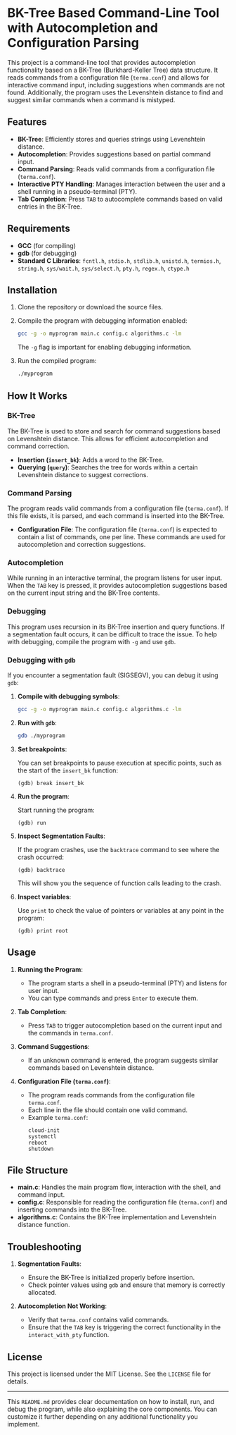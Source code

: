 
# BK-Tree Based Command-Line Tool with Autocompletion and Configuration Parsing

This project is a command-line tool that provides autocompletion functionality based on a BK-Tree (Burkhard-Keller Tree) data structure. It reads commands from a configuration file (`terma.conf`) and allows for interactive command input, including suggestions when commands are not found. Additionally, the program uses the Levenshtein distance to find and suggest similar commands when a command is mistyped.

## Features

- **BK-Tree**: Efficiently stores and queries strings using Levenshtein distance.
- **Autocompletion**: Provides suggestions based on partial command input.
- **Command Parsing**: Reads valid commands from a configuration file (`terma.conf`).
- **Interactive PTY Handling**: Manages interaction between the user and a shell running in a pseudo-terminal (PTY).
- **Tab Completion**: Press `TAB` to autocomplete commands based on valid entries in the BK-Tree.

## Requirements

- **GCC** (for compiling)
- **gdb** (for debugging)
- **Standard C Libraries**: `fcntl.h`, `stdio.h`, `stdlib.h`, `unistd.h`, `termios.h`, `string.h`, `sys/wait.h`, `sys/select.h`, `pty.h`, `regex.h`, `ctype.h`

## Installation

1. Clone the repository or download the source files.
2. Compile the program with debugging information enabled:

   ```bash
   gcc -g -o myprogram main.c config.c algorithms.c -lm
   ```

   The `-g` flag is important for enabling debugging information.

3. Run the compiled program:

   ```bash
   ./myprogram
   ```

## How It Works

### BK-Tree

The BK-Tree is used to store and search for command suggestions based on Levenshtein distance. This allows for efficient autocompletion and command correction.

- **Insertion (`insert_bk`)**: Adds a word to the BK-Tree.
- **Querying (`query`)**: Searches the tree for words within a certain Levenshtein distance to suggest corrections.

### Command Parsing

The program reads valid commands from a configuration file (`terma.conf`). If this file exists, it is parsed, and each command is inserted into the BK-Tree.

- **Configuration File**: The configuration file (`terma.conf`) is expected to contain a list of commands, one per line. These commands are used for autocompletion and correction suggestions.

### Autocompletion

While running in an interactive terminal, the program listens for user input. When the `TAB` key is pressed, it provides autocompletion suggestions based on the current input string and the BK-Tree contents.

### Debugging

This program uses recursion in its BK-Tree insertion and query functions. If a segmentation fault occurs, it can be difficult to trace the issue. To help with debugging, compile the program with `-g` and use `gdb`.

### Debugging with `gdb`

If you encounter a segmentation fault (SIGSEGV), you can debug it using `gdb`:

1. **Compile with debugging symbols**:

   ```bash
   gcc -g -o myprogram main.c config.c algorithms.c -lm
   ```

2. **Run with `gdb`**:

   ```bash
   gdb ./myprogram
   ```

3. **Set breakpoints**:

   You can set breakpoints to pause execution at specific points, such as the start of the `insert_bk` function:

   ```gdb
   (gdb) break insert_bk
   ```

4. **Run the program**:

   Start running the program:

   ```gdb
   (gdb) run
   ```

5. **Inspect Segmentation Faults**:

   If the program crashes, use the `backtrace` command to see where the crash occurred:

   ```gdb
   (gdb) backtrace
   ```

   This will show you the sequence of function calls leading to the crash.

6. **Inspect variables**:

   Use `print` to check the value of pointers or variables at any point in the program:

   ```gdb
   (gdb) print root
   ```

## Usage

1. **Running the Program**:
   - The program starts a shell in a pseudo-terminal (PTY) and listens for user input.
   - You can type commands and press `Enter` to execute them.

2. **Tab Completion**:
   - Press `TAB` to trigger autocompletion based on the current input and the commands in `terma.conf`.

3. **Command Suggestions**:
   - If an unknown command is entered, the program suggests similar commands based on Levenshtein distance.

4. **Configuration File (`terma.conf`)**:
   - The program reads commands from the configuration file `terma.conf`.
   - Each line in the file should contain one valid command.
   - Example `terma.conf`:
     ```
     cloud-init
     systemctl
     reboot
     shutdown
     ```

## File Structure

- **main.c**: Handles the main program flow, interaction with the shell, and command input.
- **config.c**: Responsible for reading the configuration file (`terma.conf`) and inserting commands into the BK-Tree.
- **algorithms.c**: Contains the BK-Tree implementation and Levenshtein distance function.

## Troubleshooting

1. **Segmentation Faults**:
   - Ensure the BK-Tree is initialized properly before insertion.
   - Check pointer values using `gdb` and ensure that memory is correctly allocated.

2. **Autocompletion Not Working**:
   - Verify that `terma.conf` contains valid commands.
   - Ensure that the `TAB` key is triggering the correct functionality in the `interact_with_pty` function.

## License

This project is licensed under the MIT License. See the `LICENSE` file for details.

---

This `README.md` provides clear documentation on how to install, run, and debug the program, while also explaining the core components. You can customize it further depending on any additional functionality you implement.